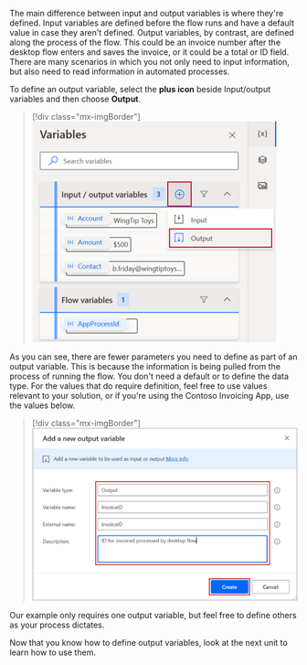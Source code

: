 The main difference between input and output variables is where they're defined. Input variables are defined before the flow runs and have a default value in case they aren't defined. Output variables, by contrast, are defined along the process of the flow. This could be an invoice number after the desktop flow enters and saves the invoice, or it could be a total or ID field. There are many scenarios in which you not only need to input information, but also need to read information in automated processes.

To define an output variable, select the **plus icon** beside Input/output variables and then choose **Output**.

> [!div class="mx-imgBorder"]
> [![Screenshot of the Variables dialog with the plus icon selected and Output highlighted.](../media/11-add-output-variable.png)](../media/11-add-output-variable.png#lightbox)

As you can see, there are fewer parameters you need to define as part of an output variable. This is because the information is being pulled from the process of running the flow. You don't need a default or to define the data type. For the values that do require definition, feel free to use values relevant to your solution, or if you're using the Contoso Invoicing App, use the values below.

> [!div class="mx-imgBorder"]
> [![Screenshot of the "Add a new output variable" dialog.](../media/12-output-variable-info.png)](../media/12-output-variable-info.png#lightbox)

Our example only requires one output variable, but feel free to define others as your process dictates.

Now that you know how to define output variables, look at the next unit to learn how to use them.

